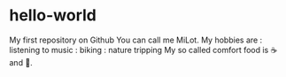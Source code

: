 # hello-world
My first repository on Github
You can call me MiLot.
My hobbies are : listening to music : biking : nature tripping
My so called comfort food is :coffee: and :popcorn:.

